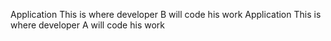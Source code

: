 Application This is where developer B will code his work
Application This is where developer A will code his work






